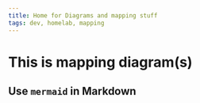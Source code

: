 ```yaml
---
title: Home for Diagrams and mapping stuff
tags: dev, homelab, mapping
---
```



# This is mapping diagram(s)

## Use `mermaid` in Markdown
